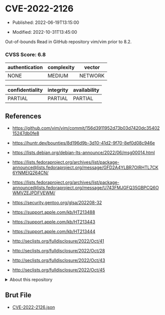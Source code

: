 # CVE-2022-2126

- Published: 2022-06-19T13:15:00

- Modified: 2022-10-31T13:45:00

Out-of-bounds Read in GitHub repository vim/vim prior to 8.2.

### CVSS Score: **6.8**

| authentication | complexity | vector |
| --- | --- | --- |
| NONE | MEDIUM | NETWORK |

| confidentiality | integrity | availability |
| --- | --- | --- |
| PARTIAL | PARTIAL | PARTIAL |

## References

* https://github.com/vim/vim/commit/156d3911952d73b03d7420dc3540215247db0fe8

* https://huntr.dev/bounties/8d196d9b-3d10-41d2-9f70-8ef0d08c946e

* https://lists.debian.org/debian-lts-announce/2022/06/msg00014.html

* https://lists.fedoraproject.org/archives/list/package-announce@lists.fedoraproject.org/message/GFD2A4YLBR7OIRHTL7CK6YNMEIQ264CN/

* https://lists.fedoraproject.org/archives/list/package-announce@lists.fedoraproject.org/message/U743FMJGFQ35GBPCQ6OWMVZEJPDFVEWM/

* https://security.gentoo.org/glsa/202208-32

* https://support.apple.com/kb/HT213488

* https://support.apple.com/kb/HT213443

* https://support.apple.com/kb/HT213444

* http://seclists.org/fulldisclosure/2022/Oct/41

* http://seclists.org/fulldisclosure/2022/Oct/28

* http://seclists.org/fulldisclosure/2022/Oct/43

* http://seclists.org/fulldisclosure/2022/Oct/45

<details>
<summary>About this repository</summary> 

  This repository is part of the project [Live Hack CVE](https://github.com/Live-Hack-CVE). Main website can be found [www.live-hack.org](https://www.live-hack.org) 
  
  Made by [Sn0wAlice](https://github.com/Sn0wAlice) for the people that care about security and need to have a feed of the latest CVEs. Hope you enjoy it, don't forget to star the repo and follow me on [Twitter](https://twitter.com/Sn0wAlice) and [Github](https://github.com/Sn0wAlice). And that is my [personnal website](https://www.alice-snow.me/)

  - [Home Page](https://github.com/Live-Hack-CVE)
  - [Framework](https://github.com/Live-Hack-CVE/cve-framework)
  - [CVE database](https://github.com/Live-Hack-CVE/full_database)
  - [Changelog](https://github.com/Live-Hack-CVE/Changelog)
</details>

## Brut File

* [CVE-2022-2126.json](https://raw.githubusercontent.com/Live-Hack-CVE/full_database/main/cves/2022/CVE-2022-2126.json)

